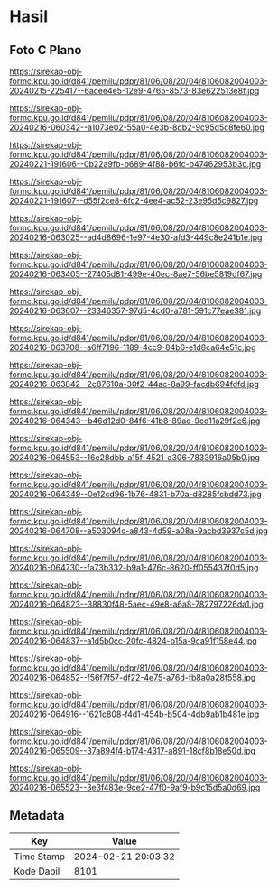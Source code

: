 # Hasil

## Foto C Plano

https://sirekap-obj-formc.kpu.go.id/d841/pemilu/pdpr/81/06/08/20/04/8106082004003-20240215-225417--6acee4e5-12e9-4765-8573-83e622513e8f.jpg

https://sirekap-obj-formc.kpu.go.id/d841/pemilu/pdpr/81/06/08/20/04/8106082004003-20240216-060342--a1073e02-55a0-4e3b-8db2-9c95d5c8fe60.jpg

https://sirekap-obj-formc.kpu.go.id/d841/pemilu/pdpr/81/06/08/20/04/8106082004003-20240221-191606--0b22a9fb-b689-4f88-b6fc-b47462953b3d.jpg

https://sirekap-obj-formc.kpu.go.id/d841/pemilu/pdpr/81/06/08/20/04/8106082004003-20240221-191607--d55f2ce8-6fc2-4ee4-ac52-23e95d5c9827.jpg

https://sirekap-obj-formc.kpu.go.id/d841/pemilu/pdpr/81/06/08/20/04/8106082004003-20240216-063025--ad4d8696-1e97-4e30-afd3-449c8e241b1e.jpg

https://sirekap-obj-formc.kpu.go.id/d841/pemilu/pdpr/81/06/08/20/04/8106082004003-20240216-063405--27405d81-499e-40ec-8ae7-56be5819df67.jpg

https://sirekap-obj-formc.kpu.go.id/d841/pemilu/pdpr/81/06/08/20/04/8106082004003-20240216-063607--23346357-97d5-4cd0-a781-591c77eae381.jpg

https://sirekap-obj-formc.kpu.go.id/d841/pemilu/pdpr/81/06/08/20/04/8106082004003-20240216-063708--a6ff7196-1189-4cc9-84b6-e1d8ca64e51c.jpg

https://sirekap-obj-formc.kpu.go.id/d841/pemilu/pdpr/81/06/08/20/04/8106082004003-20240216-063842--2c87610a-30f2-44ac-8a99-facdb694fdfd.jpg

https://sirekap-obj-formc.kpu.go.id/d841/pemilu/pdpr/81/06/08/20/04/8106082004003-20240216-064343--b46d12d0-84f6-41b8-89ad-9cd11a29f2c6.jpg

https://sirekap-obj-formc.kpu.go.id/d841/pemilu/pdpr/81/06/08/20/04/8106082004003-20240216-064553--16e28dbb-a15f-4521-a306-7833916a05b0.jpg

https://sirekap-obj-formc.kpu.go.id/d841/pemilu/pdpr/81/06/08/20/04/8106082004003-20240216-064349--0e12cd96-1b76-4831-b70a-d8285fcbdd73.jpg

https://sirekap-obj-formc.kpu.go.id/d841/pemilu/pdpr/81/06/08/20/04/8106082004003-20240216-064708--e503094c-a843-4d59-a08a-9acbd3937c5d.jpg

https://sirekap-obj-formc.kpu.go.id/d841/pemilu/pdpr/81/06/08/20/04/8106082004003-20240216-064730--fa73b332-b9a1-476c-8620-ff055437f0d5.jpg

https://sirekap-obj-formc.kpu.go.id/d841/pemilu/pdpr/81/06/08/20/04/8106082004003-20240216-064823--38830f48-5aec-49e8-a6a8-782797226da1.jpg

https://sirekap-obj-formc.kpu.go.id/d841/pemilu/pdpr/81/06/08/20/04/8106082004003-20240216-064837--a1d5b0cc-20fc-4824-b15a-9ca91f158e44.jpg

https://sirekap-obj-formc.kpu.go.id/d841/pemilu/pdpr/81/06/08/20/04/8106082004003-20240216-064852--f56f7f57-df22-4e75-a76d-fb8a0a28f558.jpg

https://sirekap-obj-formc.kpu.go.id/d841/pemilu/pdpr/81/06/08/20/04/8106082004003-20240216-064916--1621c808-f4d1-454b-b504-4db9ab1b481e.jpg

https://sirekap-obj-formc.kpu.go.id/d841/pemilu/pdpr/81/06/08/20/04/8106082004003-20240216-065509--37a894f4-b174-4317-a891-18cf8b18e50d.jpg

https://sirekap-obj-formc.kpu.go.id/d841/pemilu/pdpr/81/06/08/20/04/8106082004003-20240216-065523--3e3f483e-9ce2-47f0-9af9-b9c15d5a0d69.jpg


## Metadata

| Key        | Value               |
| ---------- | ------------------- |
| Time Stamp | 2024-02-21 20:03:32 |
| Kode Dapil | 8101                |



